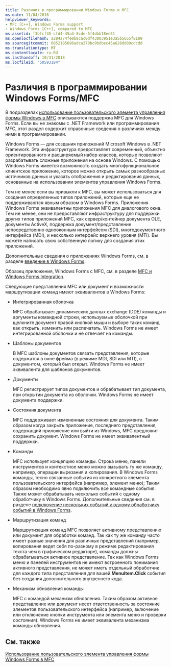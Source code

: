 ```yaml
---
title: Различия в программировании Windows Forms и MFC
ms.date: 11/04/2016
helpviewer_keywords:
- MFC [C++], Windows Forms support
- Windows Forms [C++], compared to MFC
ms.assetid: f3bfcf45-cfd4-45a4-8cde-5f4dbb18ee51
ms.openlocfilehash: a284a74fe0b8cac0df43803951e3a5b5655f8189
ms.sourcegitcommit: 6052185696adca270bc9bdbec45a626dd89cdcdd
ms.translationtype: MT
ms.contentlocale: ru-RU
ms.lasthandoff: 10/31/2018
ms.locfileid: "50593184"
---
```

# <a name="windows-formsmfc-programming-differences"></a>Различия в программировании Windows Forms/MFC

В подразделах [использование пользовательского элемента управления формы Windows в MFC](../dotnet/using-a-windows-form-user-control-in-mfc.md) описываются поддержка MFC для Windows Forms. Если вы не знакомы с .NET Framework или программирования MFC, этот раздел содержит справочные сведения о различиях между ними в программировании.

Windows Forms — для создания приложений Microsoft Windows в .NET Framework. Эта инфраструктура предоставляет современный, объектно ориентированного и расширяемый набор классов, которые позволяют разрабатывать сложные приложения на основе Windows. С помощью Windows Forms имеется возможность создать многофункциональное клиентское приложение, которое можно открыть самых разнообразных источников данных и указать отображения и редактирования данных, основанные на использовании элементов управления Windows Forms.

Тем не менее если вы привыкли к MFC, вы может использоваться для создания определенных типов приложений, которые еще не поддерживаются явным образом в Windows Forms. Приложения Windows Forms эквивалентны приложения MFC для диалогового окна. Тем не менее, они не предоставляют инфраструктуру для поддержки других типов приложений MFC, как сервер/контейнер документа OLE, документы ActiveX, поддержка документ/представление непосредственно однооконным интерфейсом (SDI), многодокументного интерфейса (MDI), и несколько интерфейс верхнего уровня (MTI). Вы можете написать свою собственную логику для создания этих приложений.

Дополнительные сведения о приложениях Windows Forms, см. в разделе [введение в Windows Forms](/dotnet/framework/winforms/windows-forms-overview).

Образец приложения, Windows Forms с MFC, см. в разделе [MFC и Windows Forms Integration](http://www.microsoft.com/downloads/details.aspx?FamilyID=987021bc-e575-4fe3-baa9-15aa50b0f599&displaylang=en).

Следующие представления MFC или документ и возможности маршрутизации команд имеют эквивалентов в Windows Forms:

- Интегрированная оболочка

   MFC обрабатывает динамических данных exchange (DDE) команды и аргументы командной строки, используемые оболочкой при щелкните документ правой кнопкой мыши и выборе таких команд как открыть, изменить или распечатать. Windows Forms не имеет интегрированной оболочки и не отвечает на команды.

- Шаблоны документов

   В MFC шаблоны документов связать представления, которые содержатся в окне фрейма (в режиме MDI, SDI или MTI), с документом, который был открыт. Windows Forms не имеет эквивалента для шаблонов документов.

- Документы

   MFC регистрирует типов документов и обрабатывает тип документа, при открытии документа из оболочки. Windows Forms не имеет документа поддержки.

- Состояния документа

   MFC поддерживает измененные состояния для документа. Таким образом когда закрыть приложение, последнего представления, содержащий приложение или выйти из Windows, MFC предложит сохранить документ. Windows Forms не имеет эквивалентный поддержки.

- Команды

   MFC использует концепцию команды. Строка меню, панели инструментов и контекстное меню можно вызывать ту же команду, например, операции вырезания и копирования. В Windows Forms команды, тесно связанные события из конкретного элемента пользовательского интерфейса (например, элемент меню); Таким образом необходимо явно подключить все командные события. Также может обрабатывать несколько событий с одному обработчику в Windows Forms. Дополнительные сведения см. в разделе [подключение нескольких событий к одному обработчику событий в Windows Forms](/dotnet/framework/winforms/how-to-connect-multiple-events-to-a-single-event-handler-in-windows-forms).

- Маршрутизация команд

   Маршрутизация команд MFC позволяет активному представлению или документ для обработки команд. Так как ту же команду часто имеет разные значения для различных представлений (например, копирования ведет себя по-разному в режиме редактирования текста чем в графическом редакторе), команды должны обрабатываться активное представление. Так как Windows Forms меню и панелей инструментов не имеют встроенного понимания активного представления, не может иметь отдельный обработчик для каждого типа представления для вашей **MenuItem.Click** события без создания дополнительного внутреннего кода.

- Механизм обновления команды

   MFC с командой механизм обновления. Таким образом активное представление или документ несет ответственность за состояние элементов пользовательского интерфейса (например, включение или отключение кнопки инструмента или элемента меню и проверки состояния). Windows Forms не имеет эквивалента механизма команды обновления.

## <a name="see-also"></a>См. также

[Использование пользовательского элемента управления формы Windows Forms в MFC](../dotnet/using-a-windows-form-user-control-in-mfc.md)
